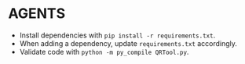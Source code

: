 # AGENTS

- Install dependencies with `pip install -r requirements.txt`.
- When adding a dependency, update `requirements.txt` accordingly.
- Validate code with `python -m py_compile QRTool.py`.
